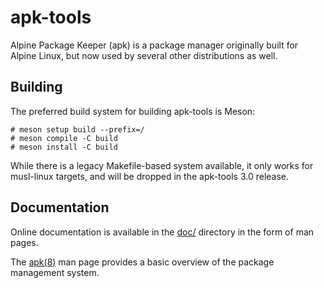# apk-tools

Alpine Package Keeper (apk) is a package manager originally built for Alpine Linux,
but now used by several other distributions as well.

## Building

The preferred build system for building apk-tools is Meson:

```
# meson setup build --prefix=/
# meson compile -C build
# meson install -C build
```

While there is a legacy Makefile-based system available, it only works for musl-linux
targets, and will be dropped in the apk-tools 3.0 release.

## Documentation

Online documentation is available in the [doc/](doc/) directory in the form of man pages.

The [apk(8)](doc/apk.8.scd) man page provides a basic overview of the package management
system.
